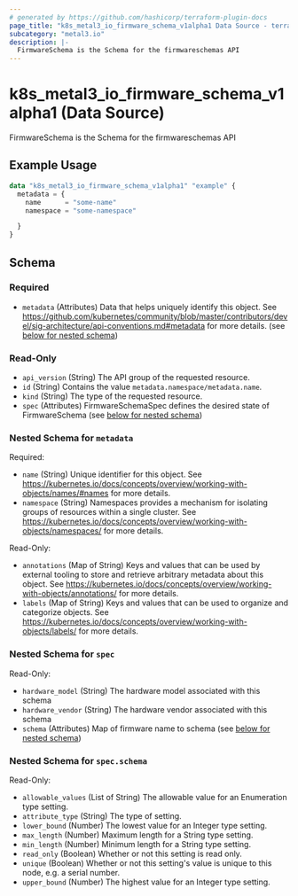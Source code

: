 ```yaml
---
# generated by https://github.com/hashicorp/terraform-plugin-docs
page_title: "k8s_metal3_io_firmware_schema_v1alpha1 Data Source - terraform-provider-k8s"
subcategory: "metal3.io"
description: |-
  FirmwareSchema is the Schema for the firmwareschemas API
---
```


# k8s_metal3_io_firmware_schema_v1alpha1 (Data Source)

FirmwareSchema is the Schema for the firmwareschemas API

## Example Usage

```terraform
data "k8s_metal3_io_firmware_schema_v1alpha1" "example" {
  metadata = {
    name      = "some-name"
    namespace = "some-namespace"

  }
}
```

<!-- schema generated by tfplugindocs -->
## Schema

### Required

- `metadata` (Attributes) Data that helps uniquely identify this object. See https://github.com/kubernetes/community/blob/master/contributors/devel/sig-architecture/api-conventions.md#metadata for more details. (see [below for nested schema](#nestedatt--metadata))

### Read-Only

- `api_version` (String) The API group of the requested resource.
- `id` (String) Contains the value `metadata.namespace/metadata.name`.
- `kind` (String) The type of the requested resource.
- `spec` (Attributes) FirmwareSchemaSpec defines the desired state of FirmwareSchema (see [below for nested schema](#nestedatt--spec))

<a id="nestedatt--metadata"></a>
### Nested Schema for `metadata`

Required:

- `name` (String) Unique identifier for this object. See https://kubernetes.io/docs/concepts/overview/working-with-objects/names/#names for more details.
- `namespace` (String) Namespaces provides a mechanism for isolating groups of resources within a single cluster. See https://kubernetes.io/docs/concepts/overview/working-with-objects/namespaces/ for more details.

Read-Only:

- `annotations` (Map of String) Keys and values that can be used by external tooling to store and retrieve arbitrary metadata about this object. See https://kubernetes.io/docs/concepts/overview/working-with-objects/annotations/ for more details.
- `labels` (Map of String) Keys and values that can be used to organize and categorize objects. See https://kubernetes.io/docs/concepts/overview/working-with-objects/labels/ for more details.


<a id="nestedatt--spec"></a>
### Nested Schema for `spec`

Read-Only:

- `hardware_model` (String) The hardware model associated with this schema
- `hardware_vendor` (String) The hardware vendor associated with this schema
- `schema` (Attributes) Map of firmware name to schema (see [below for nested schema](#nestedatt--spec--schema))

<a id="nestedatt--spec--schema"></a>
### Nested Schema for `spec.schema`

Read-Only:

- `allowable_values` (List of String) The allowable value for an Enumeration type setting.
- `attribute_type` (String) The type of setting.
- `lower_bound` (Number) The lowest value for an Integer type setting.
- `max_length` (Number) Maximum length for a String type setting.
- `min_length` (Number) Minimum length for a String type setting.
- `read_only` (Boolean) Whether or not this setting is read only.
- `unique` (Boolean) Whether or not this setting's value is unique to this node, e.g. a serial number.
- `upper_bound` (Number) The highest value for an Integer type setting.

